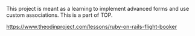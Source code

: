 This project is meant as a learning to implement advanced forms and
use custom associations. This is a part of TOP.

https://www.theodinproject.com/lessons/ruby-on-rails-flight-booker
